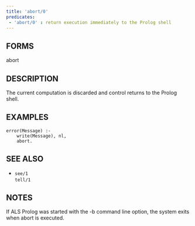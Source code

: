 ```yaml
---
title: 'abort/0'
predicates:
 - 'abort/0' : return execution immediately to the Prolog shell
---
```


## FORMS

abort


## DESCRIPTION

The current computation is discarded and control returns to the Prolog shell.


## EXAMPLES

```
error(Message) :-
    write(Message), nl,
    abort.
```

## SEE ALSO

- `see/1`  
`tell/1`

## NOTES

If ALS Prolog was started with the -b command line option, the system exits when abort is executed.

